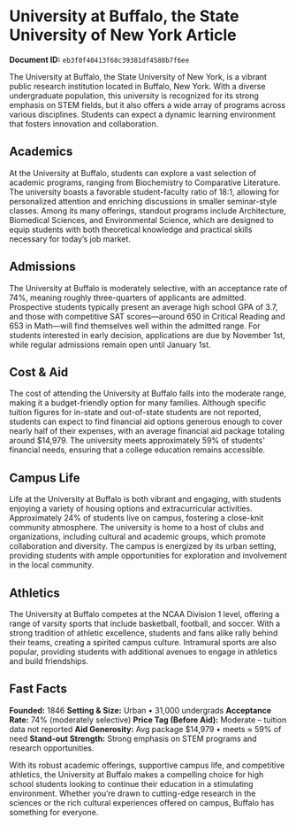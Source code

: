 # University at Buffalo, the State University of New York Article

**Document ID:** `eb3f0f40413f68c39381df4588b7f6ee`

The University at Buffalo, the State University of New York, is a vibrant public research institution located in Buffalo, New York. With a diverse undergraduate population, this university is recognized for its strong emphasis on STEM fields, but it also offers a wide array of programs across various disciplines. Students can expect a dynamic learning environment that fosters innovation and collaboration.

## Academics
At the University at Buffalo, students can explore a vast selection of academic programs, ranging from Biochemistry to Comparative Literature. The university boasts a favorable student-faculty ratio of 18:1, allowing for personalized attention and enriching discussions in smaller seminar-style classes. Among its many offerings, standout programs include Architecture, Biomedical Sciences, and Environmental Science, which are designed to equip students with both theoretical knowledge and practical skills necessary for today’s job market.

## Admissions
The University at Buffalo is moderately selective, with an acceptance rate of 74%, meaning roughly three-quarters of applicants are admitted. Prospective students typically present an average high school GPA of 3.7, and those with competitive SAT scores—around 650 in Critical Reading and 653 in Math—will find themselves well within the admitted range. For students interested in early decision, applications are due by November 1st, while regular admissions remain open until January 1st.

## Cost & Aid
The cost of attending the University at Buffalo falls into the moderate range, making it a budget-friendly option for many families. Although specific tuition figures for in-state and out-of-state students are not reported, students can expect to find financial aid options generous enough to cover nearly half of their expenses, with an average financial aid package totaling around $14,979. The university meets approximately 59% of students' financial needs, ensuring that a college education remains accessible.

## Campus Life
Life at the University at Buffalo is both vibrant and engaging, with students enjoying a variety of housing options and extracurricular activities. Approximately 24% of students live on campus, fostering a close-knit community atmosphere. The university is home to a host of clubs and organizations, including cultural and academic groups, which promote collaboration and diversity. The campus is energized by its urban setting, providing students with ample opportunities for exploration and involvement in the local community.

## Athletics
The University at Buffalo competes at the NCAA Division 1 level, offering a range of varsity sports that include basketball, football, and soccer. With a strong tradition of athletic excellence, students and fans alike rally behind their teams, creating a spirited campus culture. Intramural sports are also popular, providing students with additional avenues to engage in athletics and build friendships.

## Fast Facts
**Founded:** 1846
**Setting & Size:** Urban • 31,000 undergrads
**Acceptance Rate:** 74% (moderately selective)
**Price Tag (Before Aid):** Moderate – tuition data not reported
**Aid Generosity:** Avg package $14,979 • meets ≈ 59% of need
**Stand-out Strength:** Strong emphasis on STEM programs and research opportunities.

With its robust academic offerings, supportive campus life, and competitive athletics, the University at Buffalo makes a compelling choice for high school students looking to continue their education in a stimulating environment. Whether you’re drawn to cutting-edge research in the sciences or the rich cultural experiences offered on campus, Buffalo has something for everyone.
